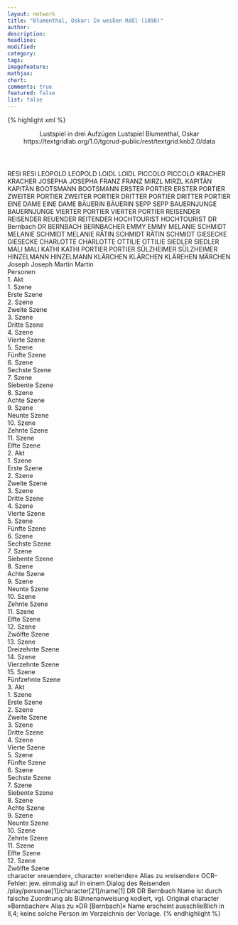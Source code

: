 ```yaml
---
layout: network
title: "Blumenthal, Oskar: Im weißen Rößl (1898)"
author:
description:
headline:
modified:
category:
tags:
imagefeature: 
mathjax: 
chart: 
comments: true
featured: false
list: false
---
```

{% highlight xml %}
<?xml-model href="https://raw.githubusercontent.com/DLiNa/project/master/rules/lina.rnc"?><?xml-model href="https://raw.githubusercontent.com/DLiNa/project/master/rules/lina.sch"?>
<play xmlns="http://lina.digital">
  <header>
    <title>Im weißen Rößl</title>
    <subtitle>Lustspiel in drei Aufzügen</subtitle>
    <genretitle>Lustspiel</genretitle>
    <author>Blumenthal, Oskar</author>
  	<date when="1898" type="print"/>
  	<date when="1898" type="premiere"/>
  	<source>https://textgridlab.org/1.0/tgcrud-public/rest/textgrid:knb2.0/data</source>
  </header>
  <personae>
    <character>
      <name>RESI</name>
      <alias xml:id="resi">
        <name>RESI</name>
      </alias>
    </character>
    <character>
      <name>LEOPOLD</name>
      <alias xml:id="leopold">
        <name>LEOPOLD</name>
      </alias>
    </character>
    <character>
      <name>LOIDL</name>
      <alias xml:id="loidl">
        <name>LOIDL</name>
      </alias>
    </character>
    <character>
      <name>PICCOLO</name>
      <alias xml:id="piccolo">
        <name>PICCOLO</name>
      </alias>
    </character>
    <character>
      <name>KRACHER</name>
      <alias xml:id="kracher">
        <name>KRACHER</name>
      </alias>
    </character>
    <character>
      <name>JOSEPHA</name>
      <alias xml:id="josepha">
        <name>JOSEPHA</name>
      </alias>
    </character>
    <character>
      <name>FRANZ</name>
      <alias xml:id="franz">
        <name>FRANZ</name>
      </alias>
    </character>
    <character>
      <name>MIRZL</name>
      <alias xml:id="mirzl">
        <name>MIRZL</name>
      </alias>
    </character>
    <character>
      <name>KAPITÄN</name>
      <alias xml:id="kapitän">
        <name>KAPITÄN</name>
      </alias>
    </character>
    <character>
      <name>BOOTSMANN</name>
      <alias xml:id="bootsmann">
        <name>BOOTSMANN</name>
      </alias>
    </character>
    <character>
      <name>ERSTER PORTIER</name>
      <alias xml:id="erster_portier">
        <name>ERSTER PORTIER</name>
      </alias>
    </character>
    <character>
      <name>ZWEITER PORTIER</name>
      <alias xml:id="zweiter_portier">
        <name>ZWEITER PORTIER</name>
      </alias>
    </character>
    <character>
      <name>DRITTER PORTIER</name>
      <alias xml:id="dritter_portier">
        <name>DRITTER PORTIER</name>
      </alias>
    </character>
    <character>
      <name>EINE DAME</name>
      <alias xml:id="eine_dame">
        <name>EINE DAME</name>
      </alias>
    </character>
    <character>
      <name>BÄUERIN</name>
      <alias xml:id="bäuerin">
        <name>BÄUERIN</name>
      </alias>
    </character>
    <character>
      <name>SEPP</name>
      <alias xml:id="sepp">
        <name>SEPP</name>
      </alias>
    </character>
    <character>
      <name>BAUERNJUNGE</name>
      <alias xml:id="bauernjunge">
        <name>BAUERNJUNGE</name>
      </alias>
    </character>
    <character>
      <name>VIERTER PORTIER</name>
      <alias xml:id="vierter_portier">
        <name>VIERTER PORTIER</name>
      </alias>
    </character>
    <character>
      <name>REISENDER</name>
      <alias xml:id="reisender">
        <name>REISENDER</name>
      </alias>
    	<alias xml:id="reuender">
    		<name>REUENDER</name>
    	</alias>
    	<alias xml:id="reitender">
    		<name>REITENDER</name>
    	</alias>
    </character>
    <character>
      <name>HOCHTOURIST</name>
      <alias xml:id="hochtourist">
        <name>HOCHTOURIST</name>
      </alias>
    </character>
    <character>
      <name>DR Bernbach</name>
      <alias xml:id="dr">
        <name>DR</name>
      </alias>
    	<alias xml:id="bernbach">
    		<name>BERNBACH</name>
    	</alias>
    	<alias xml:id="bernbacher">
    		<name>BERNBACHER</name>
    	</alias>
    </character>
    <character>
      <name>EMMY</name>
      <alias xml:id="emmy">
        <name>EMMY</name>
      </alias>
    </character>
    <character>
      <name>MELANIE SCHMIDT</name>
      <alias xml:id="melanie_schmidt">
        <name>MELANIE SCHMIDT</name>
      </alias>
    	<alias xml:id="melanie">
    		<name>MELANIE</name>
    	</alias>
    </character>
    <character>
      <name>RÄTIN SCHMIDT</name>
      <alias xml:id="rätin_schmidt">
        <name>RÄTIN SCHMIDT</name>
      </alias>
    </character>
    <character>
      <name>GIESECKE</name>
      <alias xml:id="giesecke">
        <name>GIESECKE</name>
      </alias>
    </character>
    <character>
      <name>CHARLOTTE</name>
      <alias xml:id="charlotte">
        <name>CHARLOTTE</name>
      </alias>
    </character>
    <character>
      <name>OTTILIE</name>
      <alias xml:id="ottilie">
        <name>OTTILIE</name>
      </alias>
    </character>
    <character>
      <name>SIEDLER</name>
      <alias xml:id="siedler">
        <name>SIEDLER</name>
      </alias>
    </character>
    <character>
      <name>MALI</name>
      <alias xml:id="mali">
        <name>MALI</name>
      </alias>
    </character>
    <character>
      <name>KATHI</name>
      <alias xml:id="kathi">
        <name>KATHI</name>
      </alias>
    </character>
    <character>
      <name>PORTIER</name>
      <alias xml:id="portier">
        <name>PORTIER</name>
      </alias>
    </character>
    <character>
      <name>SÜLZHEIMER</name>
      <alias xml:id="sülzheimer">
        <name>SÜLZHEIMER</name>
      </alias>
    </character>
    <character>
      <name>HINZELMANN</name>
      <alias xml:id="hinzelmann">
        <name>HINZELMANN</name>
      </alias>
    </character>
    <character>
      <name>KLÄRCHEN</name>
      <alias xml:id="klärchen">
        <name>KLÄRCHEN</name>
      </alias>
    	<alias xml:id="klärehen">
    		<name>KLÄREHEN</name>
    	</alias>
    	<alias xml:id="märchen">
    		<name>MÄRCHEN</name>
    	</alias>
    </character>
  	<character>
  		<name>Joseph</name>
  		<alias xml:id="joseph">
  			<name>Joseph</name>
  		</alias>
  	</character>
  	<character>
  		<name>Martin</name>
  		<alias xml:id="martin">
  			<name>Martin</name>
  		</alias>
  	</character>
  </personae>
  <text>
    <div>
      <head>Personen</head>
    </div>
    <div>
      <head>1. Akt</head>
      <div>
        <head>1. Szene</head>
        <div>
          <head>Erste Szene</head>
          <sp who="#resi">
            <amount n="5" unit="speech_acts"/>
            <amount n="118" unit="words"/>
            <amount n="14" unit="lines"/>
            <amount n="604" unit="chars"/>
          </sp>
          <sp who="#leopold">
            <amount n="13" unit="speech_acts"/>
            <amount n="295" unit="words"/>
            <amount n="6" unit="lines"/>
            <amount n="1616" unit="chars"/>
          </sp>
          <sp who="#loidl">
            <amount n="3" unit="speech_acts"/>
            <amount n="38" unit="words"/>
            <amount n="2" unit="lines"/>
            <amount n="189" unit="chars"/>
          </sp>
          <sp who="#piccolo">
            <amount n="3" unit="speech_acts"/>
            <amount n="34" unit="words"/>
            <amount n="3" unit="lines"/>
            <amount n="172" unit="chars"/>
          </sp>
          <sp who="#kracher">
            <amount n="6" unit="speech_acts"/>
            <amount n="48" unit="words"/>
            <amount n="6" unit="lines"/>
            <amount n="258" unit="chars"/>
          </sp>
        </div>
      </div>
      <div>
        <head>2. Szene</head>
        <div>
          <head>Zweite Szene</head>
          <sp who="#josepha">
            <amount n="22" unit="speech_acts"/>
            <amount n="674" unit="words"/>
            <amount n="9" unit="lines"/>
            <amount n="3615" unit="chars"/>
          </sp>
          <sp who="#leopold">
            <amount n="14" unit="speech_acts"/>
            <amount n="213" unit="words"/>
            <amount n="9" unit="lines"/>
            <amount n="1148" unit="chars"/>
          </sp>
          <sp who="#loidl">
            <amount n="8" unit="speech_acts"/>
            <amount n="175" unit="words"/>
            <amount n="4" unit="lines"/>
            <amount n="904" unit="chars"/>
          </sp>
        </div>
      </div>
      <div>
        <head>3. Szene</head>
        <div>
          <head>Dritte Szene</head>
          <sp who="#piccolo">
            <amount n="3" unit="speech_acts"/>
            <amount n="32" unit="words"/>
            <amount n="3" unit="lines"/>
            <amount n="147" unit="chars"/>
          </sp>
          <sp who="#josepha">
            <amount n="12" unit="speech_acts"/>
            <amount n="197" unit="words"/>
            <amount n="8" unit="lines"/>
            <amount n="1126" unit="chars"/>
          </sp>
          <sp who="#loidl">
            <amount n="3" unit="speech_acts"/>
            <amount n="54" unit="words"/>
            <amount n="2" unit="lines"/>
            <amount n="288" unit="chars"/>
          </sp>
          <sp who="#leopold">
            <amount n="10" unit="speech_acts"/>
            <amount n="90" unit="words"/>
            <amount n="9" unit="lines"/>
            <amount n="498" unit="chars"/>
          </sp>
          <sp who="#franz">
            <amount n="2" unit="speech_acts"/>
            <amount n="11" unit="words"/>
            <amount n="2" unit="lines"/>
            <amount n="58" unit="chars"/>
          </sp>
          <sp who="#mirzl">
            <amount n="2" unit="speech_acts"/>
            <amount n="16" unit="words"/>
            <amount n="2" unit="lines"/>
            <amount n="73" unit="chars"/>
          </sp>
          <sp who="#kapitän">
            <amount n="1" unit="speech_acts"/>
            <amount n="3" unit="words"/>
            <amount n="1" unit="lines"/>
            <amount n="31" unit="chars"/>
          </sp>
          <sp who="#bootsmann">
            <amount n="3" unit="speech_acts"/>
            <amount n="30" unit="words"/>
            <amount n="3" unit="lines"/>
            <amount n="178" unit="chars"/>
          </sp>
          <sp who="#erster_portier">
            <amount n="2" unit="speech_acts"/>
            <amount n="10" unit="words"/>
            <amount n="2" unit="lines"/>
            <amount n="34" unit="chars"/>
          </sp>
          <sp who="#zweiter_portier">
            <amount n="2" unit="speech_acts"/>
            <amount n="12" unit="words"/>
            <amount n="2" unit="lines"/>
            <amount n="36" unit="chars"/>
          </sp>
          <sp who="#dritter_portier">
            <amount n="2" unit="speech_acts"/>
            <amount n="11" unit="words"/>
            <amount n="2" unit="lines"/>
            <amount n="38" unit="chars"/>
          </sp>
          <sp who="#eine_dame">
            <amount n="1" unit="speech_acts"/>
            <amount n="5" unit="words"/>
            <amount n="1" unit="lines"/>
            <amount n="22" unit="chars"/>
          </sp>
          <sp who="#bäuerin">
            <amount n="1" unit="speech_acts"/>
            <amount n="7" unit="words"/>
            <amount n="1" unit="lines"/>
            <amount n="45" unit="chars"/>
          </sp>
          <sp who="#sepp">
            <amount n="5" unit="speech_acts"/>
            <amount n="43" unit="words"/>
            <amount n="5" unit="lines"/>
            <amount n="266" unit="chars"/>
          </sp>
          <sp who="#bauernjunge">
            <amount n="1" unit="speech_acts"/>
            <amount n="7" unit="words"/>
            <amount n="1" unit="lines"/>
            <amount n="45" unit="chars"/>
          </sp>
          <sp who="#vierter_portier">
            <amount n="1" unit="speech_acts"/>
            <amount n="6" unit="words"/>
            <amount n="1" unit="lines"/>
            <amount n="18" unit="chars"/>
          </sp>
          <sp who="#reisender">
            <amount n="3" unit="speech_acts"/>
            <amount n="29" unit="words"/>
            <amount n="3" unit="lines"/>
            <amount n="155" unit="chars"/>
          </sp>
          <sp who="#reuender">
            <amount n="1" unit="speech_acts"/>
            <amount n="6" unit="words"/>
            <amount n="1" unit="lines"/>
            <amount n="36" unit="chars"/>
          </sp>
          <sp who="#reitender">
            <amount n="1" unit="speech_acts"/>
            <amount n="18" unit="words"/>
            <amount n="1" unit="lines"/>
            <amount n="91" unit="chars"/>
          </sp>
          <sp who="#hochtourist">
            <amount n="6" unit="speech_acts"/>
            <amount n="117" unit="words"/>
            <amount n="3" unit="lines"/>
            <amount n="642" unit="chars"/>
          </sp>
          <sp who="#dr">
            <amount n="2" unit="speech_acts"/>
            <amount n="24" unit="words"/>
            <amount n="2" unit="lines"/>
            <amount n="124" unit="chars"/>
          </sp>
          <sp who="#emmy">
            <amount n="2" unit="speech_acts"/>
            <amount n="17" unit="words"/>
            <amount n="2" unit="lines"/>
            <amount n="81" unit="chars"/>
          </sp>
          <sp who="#bernbach">
            <amount n="1" unit="speech_acts"/>
            <amount n="5" unit="words"/>
            <amount n="1" unit="lines"/>
            <amount n="24" unit="chars"/>
          </sp>
          <sp who="#melanie_schmidt">
            <amount n="1" unit="speech_acts"/>
            <amount n="18" unit="words"/>
            <amount n="107" unit="chars"/>
          </sp>
          <sp who="#melanie">
            <amount n="2" unit="speech_acts"/>
            <amount n="26" unit="words"/>
            <amount n="1" unit="lines"/>
            <amount n="160" unit="chars"/>
          </sp>
          <sp who="#rätin_schmidt">
            <amount n="2" unit="speech_acts"/>
            <amount n="16" unit="words"/>
            <amount n="2" unit="lines"/>
            <amount n="72" unit="chars"/>
          </sp>
          <sp who="#giesecke">
            <amount n="5" unit="speech_acts"/>
            <amount n="54" unit="words"/>
            <amount n="5" unit="lines"/>
            <amount n="295" unit="chars"/>
          </sp>
          <sp who="#charlotte">
            <amount n="1" unit="speech_acts"/>
            <amount n="4" unit="words"/>
            <amount n="1" unit="lines"/>
            <amount n="22" unit="chars"/>
          </sp>
          <sp who="#ottilie">
            <amount n="1" unit="speech_acts"/>
            <amount n="13" unit="words"/>
            <amount n="1" unit="lines"/>
            <amount n="78" unit="chars"/>
          </sp>
        </div>
      </div>
      <div>
        <head>4. Szene</head>
        <div>
          <head>Vierte Szene</head>
          <sp who="#giesecke">
            <amount n="36" unit="speech_acts"/>
            <amount n="676" unit="words"/>
            <amount n="22" unit="lines"/>
            <amount n="3713" unit="chars"/>
          </sp>
          <sp who="#leopold">
            <amount n="20" unit="speech_acts"/>
            <amount n="234" unit="words"/>
            <amount n="16" unit="lines"/>
            <amount n="1289" unit="chars"/>
          </sp>
          <sp who="#charlotte">
            <amount n="3" unit="speech_acts"/>
            <amount n="29" unit="words"/>
            <amount n="3" unit="lines"/>
            <amount n="185" unit="chars"/>
          </sp>
          <sp who="#ottilie">
            <amount n="6" unit="speech_acts"/>
            <amount n="69" unit="words"/>
            <amount n="5" unit="lines"/>
            <amount n="353" unit="chars"/>
          </sp>
          <sp who="#mirzl">
            <amount n="1" unit="speech_acts"/>
          </sp>
          <sp who="#loidl">
            <amount n="3" unit="speech_acts"/>
            <amount n="27" unit="words"/>
            <amount n="3" unit="lines"/>
            <amount n="155" unit="chars"/>
          </sp>
          <sp who="#piccolo">
            <amount n="5" unit="speech_acts"/>
            <amount n="21" unit="words"/>
            <amount n="4" unit="lines"/>
            <amount n="116" unit="chars"/>
          </sp>
          <sp who="#franz">
            <amount n="6" unit="speech_acts"/>
            <amount n="48" unit="words"/>
            <amount n="6" unit="lines"/>
            <amount n="263" unit="chars"/>
          </sp>
        </div>
      </div>
      <div>
        <head>5. Szene</head>
        <div>
          <head>Fünfte Szene</head>
          <sp who="#ottilie">
            <amount n="2" unit="speech_acts"/>
            <amount n="39" unit="words"/>
            <amount n="1" unit="lines"/>
            <amount n="200" unit="chars"/>
          </sp>
          <sp who="#giesecke">
            <amount n="12" unit="speech_acts"/>
            <amount n="433" unit="words"/>
            <amount n="4" unit="lines"/>
            <amount n="2483" unit="chars"/>
          </sp>
          <sp who="#charlotte">
            <amount n="11" unit="speech_acts"/>
            <amount n="96" unit="words"/>
            <amount n="10" unit="lines"/>
            <amount n="528" unit="chars"/>
          </sp>
        </div>
      </div>
      <div>
        <head>6. Szene</head>
        <div>
          <head>Sechste Szene</head>
          <sp who="#giesecke">
            <amount n="5" unit="speech_acts"/>
            <amount n="54" unit="words"/>
            <amount n="4" unit="lines"/>
            <amount n="277" unit="chars"/>
          </sp>
          <sp who="#piccolo">
            <amount n="2" unit="speech_acts"/>
            <amount n="10" unit="words"/>
            <amount n="2" unit="lines"/>
            <amount n="56" unit="chars"/>
          </sp>
          <sp who="#leopold">
            <amount n="2" unit="speech_acts"/>
            <amount n="52" unit="words"/>
            <amount n="1" unit="lines"/>
            <amount n="301" unit="chars"/>
          </sp>
          <sp who="#franz">
            <amount n="2" unit="speech_acts"/>
            <amount n="11" unit="words"/>
            <amount n="2" unit="lines"/>
            <amount n="56" unit="chars"/>
          </sp>
          <sp who="#resi">
            <amount n="1" unit="speech_acts"/>
            <amount n="24" unit="words"/>
            <amount n="4" unit="lines"/>
            <amount n="123" unit="chars"/>
          </sp>
        </div>
      </div>
      <div>
        <head>7. Szene</head>
        <div>
          <head>Siebente Szene</head>
          <sp who="#siedler">
            <amount n="14" unit="speech_acts"/>
            <amount n="499" unit="words"/>
            <amount n="3" unit="lines"/>
            <amount n="2662" unit="chars"/>
          </sp>
          <sp who="#josepha">
            <amount n="13" unit="speech_acts"/>
            <amount n="200" unit="words"/>
            <amount n="10" unit="lines"/>
            <amount n="985" unit="chars"/>
          </sp>
        </div>
      </div>
      <div>
        <head>8. Szene</head>
        <div>
          <head>Achte Szene</head>
          <sp who="#giesecke">
            <amount n="22" unit="speech_acts"/>
            <amount n="349" unit="words"/>
            <amount n="15" unit="lines"/>
            <amount n="1901" unit="chars"/>
          </sp>
          <sp who="#siedler">
            <amount n="13" unit="speech_acts"/>
            <amount n="178" unit="words"/>
            <amount n="11" unit="lines"/>
            <amount n="1053" unit="chars"/>
          </sp>
          <sp who="#josepha">
            <amount n="16" unit="speech_acts"/>
            <amount n="204" unit="words"/>
            <amount n="13" unit="lines"/>
            <amount n="1108" unit="chars"/>
          </sp>
          <sp who="#leopold">
            <amount n="6" unit="speech_acts"/>
            <amount n="53" unit="words"/>
            <amount n="6" unit="lines"/>
            <amount n="291" unit="chars"/>
          </sp>
          <sp who="#joseph #martin">
            <amount n="1" unit="speech_acts"/>
            <amount n="1" unit="words"/>
            <amount n="1" unit="lines"/>
            <amount n="11" unit="chars"/>
          </sp>
          <sp who="#charlotte">
            <amount n="1" unit="speech_acts"/>
            <amount n="8" unit="words"/>
            <amount n="1" unit="lines"/>
            <amount n="39" unit="chars"/>
          </sp>
        </div>
      </div>
      <div>
        <head>9. Szene</head>
        <div>
          <head>Neunte Szene</head>
          <sp who="#ottilie">
            <amount n="9" unit="speech_acts"/>
            <amount n="95" unit="words"/>
            <amount n="9" unit="lines"/>
            <amount n="513" unit="chars"/>
          </sp>
          <sp who="#giesecke">
            <amount n="15" unit="speech_acts"/>
            <amount n="292" unit="words"/>
            <amount n="11" unit="lines"/>
            <amount n="1591" unit="chars"/>
          </sp>
          <sp who="#siedler">
            <amount n="14" unit="speech_acts"/>
            <amount n="214" unit="words"/>
            <amount n="10" unit="lines"/>
            <amount n="1174" unit="chars"/>
          </sp>
          <sp who="#charlotte">
            <amount n="1" unit="speech_acts"/>
            <amount n="7" unit="words"/>
            <amount n="1" unit="lines"/>
            <amount n="42" unit="chars"/>
          </sp>
          <sp who="#josepha">
            <amount n="1" unit="speech_acts"/>
            <amount n="69" unit="words"/>
            <amount n="356" unit="chars"/>
          </sp>
        </div>
      </div>
      <div>
        <head>10. Szene</head>
        <div>
          <head>Zehnte Szene</head>
          <sp who="#siedler">
            <amount n="9" unit="speech_acts"/>
            <amount n="256" unit="words"/>
            <amount n="3" unit="lines"/>
            <amount n="1454" unit="chars"/>
          </sp>
          <sp who="#ottilie">
            <amount n="8" unit="speech_acts"/>
            <amount n="203" unit="words"/>
            <amount n="4" unit="lines"/>
            <amount n="1027" unit="chars"/>
          </sp>
        </div>
      </div>
      <div>
        <head>11. Szene</head>
        <div>
          <head>Elfte Szene</head>
          <sp who="#giesecke">
            <amount n="11" unit="speech_acts"/>
            <amount n="208" unit="words"/>
            <amount n="10" unit="lines"/>
            <amount n="1109" unit="chars"/>
          </sp>
          <sp who="#charlotte">
            <amount n="4" unit="speech_acts"/>
            <amount n="40" unit="words"/>
            <amount n="4" unit="lines"/>
            <amount n="219" unit="chars"/>
          </sp>
          <sp who="#ottilie">
            <amount n="2" unit="speech_acts"/>
            <amount n="18" unit="words"/>
            <amount n="2" unit="lines"/>
            <amount n="103" unit="chars"/>
          </sp>
          <sp who="#josepha">
            <amount n="2" unit="speech_acts"/>
            <amount n="20" unit="words"/>
            <amount n="2" unit="lines"/>
            <amount n="122" unit="chars"/>
          </sp>
        </div>
      </div>
    </div>
    <div>
      <head>2. Akt</head>
      <div>
        <head>1. Szene</head>
        <div>
          <head>Erste Szene</head>
          <sp who="#leopold">
            <amount n="6" unit="speech_acts"/>
            <amount n="58" unit="words"/>
            <amount n="6" unit="lines"/>
            <amount n="320" unit="chars"/>
          </sp>
          <sp who="#mirzl">
            <amount n="5" unit="speech_acts"/>
            <amount n="52" unit="words"/>
            <amount n="4" unit="lines"/>
            <amount n="263" unit="chars"/>
          </sp>
        </div>
      </div>
      <div>
        <head>2. Szene</head>
        <div>
          <head>Zweite Szene</head>
          <sp who="#josepha">
            <amount n="28" unit="speech_acts"/>
            <amount n="393" unit="words"/>
            <amount n="22" unit="lines"/>
            <amount n="2048" unit="chars"/>
          </sp>
          <sp who="#leopold">
            <amount n="25" unit="speech_acts"/>
            <amount n="547" unit="words"/>
            <amount n="16" unit="lines"/>
            <amount n="2730" unit="chars"/>
          </sp>
          <sp who="#mali">
            <amount n="4" unit="speech_acts"/>
            <amount n="44" unit="words"/>
            <amount n="3" unit="lines"/>
            <amount n="234" unit="chars"/>
          </sp>
          <sp who="#mirzl">
            <amount n="2" unit="speech_acts"/>
            <amount n="6" unit="words"/>
            <amount n="1" unit="lines"/>
            <amount n="28" unit="chars"/>
          </sp>
          <sp who="#piccolo">
            <amount n="1" unit="speech_acts"/>
            <amount n="4" unit="words"/>
            <amount n="1" unit="lines"/>
            <amount n="23" unit="chars"/>
          </sp>
        </div>
      </div>
      <div>
        <head>3. Szene</head>
        <div>
          <head>Dritte Szene</head>
          <sp who="#siedler">
            <amount n="7" unit="speech_acts"/>
            <amount n="124" unit="words"/>
            <amount n="3" unit="lines"/>
            <amount n="673" unit="chars"/>
          </sp>
          <sp who="#josepha">
            <amount n="7" unit="speech_acts"/>
            <amount n="137" unit="words"/>
            <amount n="4" unit="lines"/>
            <amount n="724" unit="chars"/>
          </sp>
        </div>
      </div>
      <div>
        <head>4. Szene</head>
        <div>
          <head>Vierte Szene</head>
          <sp who="#bernbacher">
            <amount n="3" unit="speech_acts"/>
            <amount n="23" unit="words"/>
            <amount n="3" unit="lines"/>
            <amount n="118" unit="chars"/>
          </sp>
          <sp who="#emmy">
            <amount n="3" unit="speech_acts"/>
            <amount n="23" unit="words"/>
            <amount n="3" unit="lines"/>
            <amount n="117" unit="chars"/>
          </sp>
          <sp who="#josepha">
            <amount n="3" unit="speech_acts"/>
            <amount n="32" unit="words"/>
            <amount n="3" unit="lines"/>
            <amount n="187" unit="chars"/>
          </sp>
        </div>
      </div>
      <div>
        <head>5. Szene</head>
        <div>
          <head>Fünfte Szene</head>
          <sp who="#hochtourist">
            <amount n="4" unit="speech_acts"/>
            <amount n="70" unit="words"/>
            <amount n="2" unit="lines"/>
            <amount n="357" unit="chars"/>
          </sp>
          <sp who="#josepha">
            <amount n="2" unit="speech_acts"/>
            <amount n="20" unit="words"/>
            <amount n="2" unit="lines"/>
            <amount n="111" unit="chars"/>
          </sp>
          <sp who="#sepp">
            <amount n="4" unit="speech_acts"/>
            <amount n="42" unit="words"/>
            <amount n="4" unit="lines"/>
            <amount n="209" unit="chars"/>
          </sp>
        </div>
      </div>
      <div>
        <head>6. Szene</head>
        <div>
          <head>Sechste Szene</head>
          <sp who="#giesecke">
            <amount n="15" unit="speech_acts"/>
            <amount n="281" unit="words"/>
            <amount n="12" unit="lines"/>
            <amount n="1432" unit="chars"/>
          </sp>
          <sp who="#josepha">
            <amount n="15" unit="speech_acts"/>
            <amount n="433" unit="words"/>
            <amount n="22" unit="lines"/>
            <amount n="2293" unit="chars"/>
          </sp>
        </div>
      </div>
      <div>
        <head>7. Szene</head>
        <div>
          <head>Siebente Szene</head>
          <sp who="#giesecke">
            <amount n="3" unit="speech_acts"/>
            <amount n="43" unit="words"/>
            <amount n="2" unit="lines"/>
            <amount n="236" unit="chars"/>
          </sp>
          <sp who="#ottilie">
            <amount n="3" unit="speech_acts"/>
            <amount n="20" unit="words"/>
            <amount n="3" unit="lines"/>
            <amount n="99" unit="chars"/>
          </sp>
          <sp who="#loidl">
            <amount n="1" unit="speech_acts"/>
          </sp>
        </div>
      </div>
      <div>
        <head>8. Szene</head>
        <div>
          <head>Achte Szene</head>
          <sp who="#siedler">
            <amount n="20" unit="speech_acts"/>
            <amount n="491" unit="words"/>
            <amount n="10" unit="lines"/>
            <amount n="2782" unit="chars"/>
          </sp>
          <sp who="#ottilie">
            <amount n="20" unit="speech_acts"/>
            <amount n="160" unit="words"/>
            <amount n="17" unit="lines"/>
            <amount n="885" unit="chars"/>
          </sp>
        </div>
      </div>
      <div>
        <head>9. Szene</head>
        <div>
          <head>Neunte Szene</head>
          <sp who="#giesecke">
            <amount n="28" unit="speech_acts"/>
            <amount n="457" unit="words"/>
            <amount n="19" unit="lines"/>
            <amount n="2534" unit="chars"/>
          </sp>
          <sp who="#loidl">
            <amount n="3" unit="speech_acts"/>
            <amount n="23" unit="words"/>
            <amount n="3" unit="lines"/>
            <amount n="107" unit="chars"/>
          </sp>
          <sp who="#siedler">
            <amount n="23" unit="speech_acts"/>
            <amount n="297" unit="words"/>
            <amount n="16" unit="lines"/>
            <amount n="1791" unit="chars"/>
          </sp>
          <sp who="#piccolo">
            <amount n="2" unit="speech_acts"/>
            <amount n="20" unit="words"/>
            <amount n="2" unit="lines"/>
            <amount n="111" unit="chars"/>
          </sp>
        </div>
      </div>
      <div>
        <head>10. Szene</head>
        <div>
          <head>Zehnte Szene</head>
          <sp who="#kathi">
            <amount n="8" unit="speech_acts"/>
            <amount n="101" unit="words"/>
            <amount n="6" unit="lines"/>
            <amount n="562" unit="chars"/>
          </sp>
          <sp who="#giesecke">
            <amount n="37" unit="speech_acts"/>
            <amount n="688" unit="words"/>
            <amount n="23" unit="lines"/>
            <amount n="3805" unit="chars"/>
          </sp>
          <sp who="#siedler">
            <amount n="33" unit="speech_acts"/>
            <amount n="489" unit="words"/>
            <amount n="23" unit="lines"/>
            <amount n="2826" unit="chars"/>
          </sp>
        </div>
      </div>
      <div>
        <head>11. Szene</head>
        <div>
          <head>Elfte Szene</head>
          <sp who="#ottilie">
            <amount n="3" unit="speech_acts"/>
            <amount n="31" unit="words"/>
            <amount n="3" unit="lines"/>
            <amount n="154" unit="chars"/>
          </sp>
          <sp who="#siedler">
            <amount n="2" unit="speech_acts"/>
            <amount n="17" unit="words"/>
            <amount n="2" unit="lines"/>
            <amount n="85" unit="chars"/>
          </sp>
          <sp who="#giesecke">
            <amount n="2" unit="speech_acts"/>
            <amount n="38" unit="words"/>
            <amount n="1" unit="lines"/>
            <amount n="207" unit="chars"/>
          </sp>
        </div>
      </div>
      <div>
        <head>12. Szene</head>
        <div>
          <head>Zwölfte Szene</head>
          <sp who="#portier">
            <amount n="1" unit="speech_acts"/>
            <amount n="6" unit="words"/>
            <amount n="1" unit="lines"/>
            <amount n="39" unit="chars"/>
          </sp>
        </div>
      </div>
      <div>
        <head>13. Szene</head>
        <div>
          <head>Dreizehnte Szene</head>
          <sp who="#sülzheimer">
            <amount n="31" unit="speech_acts"/>
            <amount n="631" unit="words"/>
            <amount n="18" unit="lines"/>
            <amount n="3562" unit="chars"/>
          </sp>
          <sp who="#leopold">
            <amount n="9" unit="speech_acts"/>
            <amount n="97" unit="words"/>
            <amount n="7" unit="lines"/>
            <amount n="518" unit="chars"/>
          </sp>
          <sp who="#hinzelmann">
            <amount n="18" unit="speech_acts"/>
            <amount n="455" unit="words"/>
            <amount n="9" unit="lines"/>
            <amount n="2429" unit="chars"/>
          </sp>
          <sp who="#klärchen">
            <amount n="24" unit="speech_acts"/>
            <amount n="294" unit="words"/>
            <amount n="16" unit="lines"/>
            <amount n="1578" unit="chars"/>
          </sp>
          <sp who="#klärehen">
            <amount n="2" unit="speech_acts"/>
            <amount n="6" unit="words"/>
            <amount n="2" unit="lines"/>
            <amount n="27" unit="chars"/>
          </sp>
        </div>
      </div>
      <div>
        <head>14. Szene</head>
        <div>
          <head>Vierzehnte Szene</head>
          <sp who="#josepha">
            <amount n="19" unit="speech_acts"/>
            <amount n="149" unit="words"/>
            <amount n="19" unit="lines"/>
            <amount n="737" unit="chars"/>
          </sp>
          <sp who="#sülzheimer">
            <amount n="26" unit="speech_acts"/>
            <amount n="442" unit="words"/>
            <amount n="17" unit="lines"/>
            <amount n="2342" unit="chars"/>
          </sp>
          <sp who="#ottilie">
            <amount n="10" unit="speech_acts"/>
            <amount n="34" unit="words"/>
            <amount n="9" unit="lines"/>
            <amount n="163" unit="chars"/>
          </sp>
        </div>
      </div>
      <div>
        <head>15. Szene</head>
        <div>
          <head>Fünfzehnte Szene</head>
          <sp who="#giesecke">
            <amount n="7" unit="speech_acts"/>
            <amount n="47" unit="words"/>
            <amount n="7" unit="lines"/>
            <amount n="233" unit="chars"/>
          </sp>
          <sp who="#sülzheimer">
            <amount n="9" unit="speech_acts"/>
            <amount n="87" unit="words"/>
            <amount n="8" unit="lines"/>
            <amount n="489" unit="chars"/>
          </sp>
          <sp who="#josepha">
            <amount n="2" unit="speech_acts"/>
            <amount n="19" unit="words"/>
            <amount n="2" unit="lines"/>
            <amount n="103" unit="chars"/>
          </sp>
          <sp who="#ottilie">
            <amount n="1" unit="speech_acts"/>
            <amount n="3" unit="words"/>
            <amount n="1" unit="lines"/>
            <amount n="16" unit="chars"/>
          </sp>
          <sp who="#siedler">
            <amount n="1" unit="speech_acts"/>
            <amount n="6" unit="words"/>
            <amount n="1" unit="lines"/>
            <amount n="42" unit="chars"/>
          </sp>
          <sp who="#leopold">
            <amount n="1" unit="speech_acts"/>
            <amount n="13" unit="words"/>
            <amount n="1" unit="lines"/>
            <amount n="75" unit="chars"/>
          </sp>
        </div>
      </div>
    </div>
    <div>
      <head>3. Akt</head>
      <div>
        <head>1. Szene</head>
        <div>
          <head>Erste Szene</head>
          <sp who="#josepha">
            <amount n="18" unit="speech_acts"/>
            <amount n="223" unit="words"/>
            <amount n="15" unit="lines"/>
            <amount n="1194" unit="chars"/>
          </sp>
          <sp who="#franz">
            <amount n="5" unit="speech_acts"/>
            <amount n="66" unit="words"/>
            <amount n="4" unit="lines"/>
            <amount n="329" unit="chars"/>
          </sp>
          <sp who="#leopold">
            <amount n="14" unit="speech_acts"/>
            <amount n="319" unit="words"/>
            <amount n="8" unit="lines"/>
            <amount n="1720" unit="chars"/>
          </sp>
        </div>
      </div>
      <div>
        <head>2. Szene</head>
        <div>
          <head>Zweite Szene</head>
          <sp who="#siedler">
            <amount n="10" unit="speech_acts"/>
            <amount n="127" unit="words"/>
            <amount n="9" unit="lines"/>
            <amount n="662" unit="chars"/>
          </sp>
          <sp who="#josepha">
            <amount n="9" unit="speech_acts"/>
            <amount n="179" unit="words"/>
            <amount n="7" unit="lines"/>
            <amount n="880" unit="chars"/>
          </sp>
        </div>
      </div>
      <div>
        <head>3. Szene</head>
        <div>
          <head>Dritte Szene</head>
          <sp who="#ottilie">
            <amount n="2" unit="speech_acts"/>
            <amount n="8" unit="words"/>
            <amount n="2" unit="lines"/>
            <amount n="40" unit="chars"/>
          </sp>
          <sp who="#siedler">
            <amount n="2" unit="speech_acts"/>
            <amount n="22" unit="words"/>
            <amount n="2" unit="lines"/>
            <amount n="112" unit="chars"/>
          </sp>
          <sp who="#josepha">
            <amount n="17" unit="speech_acts"/>
            <amount n="302" unit="words"/>
            <amount n="14" unit="lines"/>
            <amount n="1574" unit="chars"/>
          </sp>
          <sp who="#leopold">
            <amount n="17" unit="speech_acts"/>
            <amount n="676" unit="words"/>
            <amount n="6" unit="lines"/>
            <amount n="3683" unit="chars"/>
          </sp>
        </div>
      </div>
      <div>
        <head>4. Szene</head>
        <div>
          <head>Vierte Szene</head>
          <sp who="#giesecke">
            <amount n="5" unit="speech_acts"/>
            <amount n="36" unit="words"/>
            <amount n="5" unit="lines"/>
            <amount n="174" unit="chars"/>
          </sp>
          <sp who="#josepha">
            <amount n="2" unit="speech_acts"/>
            <amount n="33" unit="words"/>
            <amount n="1" unit="lines"/>
            <amount n="177" unit="chars"/>
          </sp>
          <sp who="#hinzelmann">
            <amount n="2" unit="speech_acts"/>
            <amount n="15" unit="words"/>
            <amount n="2" unit="lines"/>
            <amount n="85" unit="chars"/>
          </sp>
          <sp who="#leopold">
            <amount n="2" unit="speech_acts"/>
            <amount n="23" unit="words"/>
            <amount n="2" unit="lines"/>
            <amount n="107" unit="chars"/>
          </sp>
        </div>
      </div>
      <div>
        <head>5. Szene</head>
        <div>
          <head>Fünfte Szene</head>
          <sp who="#giesecke">
            <amount n="15" unit="speech_acts"/>
            <amount n="308" unit="words"/>
            <amount n="9" unit="lines"/>
            <amount n="1705" unit="chars"/>
          </sp>
          <sp who="#hinzelmann">
            <amount n="14" unit="speech_acts"/>
            <amount n="562" unit="words"/>
            <amount n="7" unit="lines"/>
            <amount n="3061" unit="chars"/>
          </sp>
        </div>
      </div>
      <div>
        <head>6. Szene</head>
        <div>
          <head>Sechste Szene</head>
          <sp who="#siedler">
            <amount n="9" unit="speech_acts"/>
            <amount n="77" unit="words"/>
            <amount n="8" unit="lines"/>
            <amount n="387" unit="chars"/>
          </sp>
          <sp who="#giesecke">
            <amount n="8" unit="speech_acts"/>
            <amount n="206" unit="words"/>
            <amount n="3" unit="lines"/>
            <amount n="1093" unit="chars"/>
          </sp>
        </div>
      </div>
      <div>
        <head>7. Szene</head>
        <div>
          <head>Siebente Szene</head>
          <sp who="#giesecke">
            <amount n="20" unit="speech_acts"/>
            <amount n="246" unit="words"/>
            <amount n="16" unit="lines"/>
            <amount n="1286" unit="chars"/>
          </sp>
          <sp who="#ottilie">
            <amount n="6" unit="speech_acts"/>
            <amount n="93" unit="words"/>
            <amount n="4" unit="lines"/>
            <amount n="505" unit="chars"/>
          </sp>
          <sp who="#siedler">
            <amount n="17" unit="speech_acts"/>
            <amount n="356" unit="words"/>
            <amount n="10" unit="lines"/>
            <amount n="1919" unit="chars"/>
          </sp>
        </div>
      </div>
      <div>
        <head>8. Szene</head>
        <div>
          <head>Achte Szene</head>
          <sp who="#sülzheimer">
            <amount n="18" unit="speech_acts"/>
            <amount n="238" unit="words"/>
            <amount n="13" unit="lines"/>
            <amount n="1318" unit="chars"/>
          </sp>
          <sp who="#giesecke">
            <amount n="16" unit="speech_acts"/>
            <amount n="273" unit="words"/>
            <amount n="10" unit="lines"/>
            <amount n="1472" unit="chars"/>
          </sp>
          <sp who="#siedler">
            <amount n="2" unit="speech_acts"/>
            <amount n="44" unit="words"/>
            <amount n="1" unit="lines"/>
            <amount n="237" unit="chars"/>
          </sp>
        </div>
      </div>
      <div>
        <head>9. Szene</head>
        <div>
          <head>Neunte Szene</head>
          <sp who="#franz">
            <amount n="2" unit="speech_acts"/>
            <amount n="11" unit="words"/>
            <amount n="2" unit="lines"/>
            <amount n="71" unit="chars"/>
          </sp>
          <sp who="#sülzheimer">
            <amount n="2" unit="speech_acts"/>
            <amount n="20" unit="words"/>
            <amount n="2" unit="lines"/>
            <amount n="112" unit="chars"/>
          </sp>
          <sp who="#siedler">
            <amount n="2" unit="speech_acts"/>
            <amount n="72" unit="words"/>
            <amount n="1" unit="lines"/>
            <amount n="408" unit="chars"/>
          </sp>
        </div>
      </div>
      <div>
        <head>10. Szene</head>
        <div>
          <head>Zehnte Szene</head>
          <sp who="#hinzelmann">
            <amount n="11" unit="speech_acts"/>
            <amount n="306" unit="words"/>
            <amount n="6" unit="lines"/>
            <amount n="1764" unit="chars"/>
          </sp>
          <sp who="#siedler">
            <amount n="2" unit="speech_acts"/>
            <amount n="21" unit="words"/>
            <amount n="2" unit="lines"/>
            <amount n="121" unit="chars"/>
          </sp>
          <sp who="#sülzheimer">
            <amount n="33" unit="speech_acts"/>
            <amount n="558" unit="words"/>
            <amount n="25" unit="lines"/>
            <amount n="2994" unit="chars"/>
          </sp>
          <sp who="#märchen">
            <amount n="1" unit="speech_acts"/>
            <amount n="8" unit="words"/>
            <amount n="1" unit="lines"/>
            <amount n="36" unit="chars"/>
          </sp>
          <sp who="#klärchen">
            <amount n="24" unit="speech_acts"/>
            <amount n="161" unit="words"/>
            <amount n="23" unit="lines"/>
            <amount n="874" unit="chars"/>
          </sp>
          <sp who="#klärehen">
            <amount n="1" unit="speech_acts"/>
            <amount n="1" unit="words"/>
            <amount n="1" unit="lines"/>
            <amount n="6" unit="chars"/>
          </sp>
        </div>
      </div>
      <div>
        <head>11. Szene</head>
        <div>
          <head>Elfte Szene</head>
          <sp who="#giesecke">
            <amount n="16" unit="speech_acts"/>
            <amount n="115" unit="words"/>
            <amount n="15" unit="lines"/>
            <amount n="636" unit="chars"/>
          </sp>
          <sp who="#sülzheimer">
            <amount n="9" unit="speech_acts"/>
            <amount n="100" unit="words"/>
            <amount n="8" unit="lines"/>
            <amount n="524" unit="chars"/>
          </sp>
          <sp who="#hinzelmann">
            <amount n="10" unit="speech_acts"/>
            <amount n="75" unit="words"/>
            <amount n="10" unit="lines"/>
            <amount n="425" unit="chars"/>
          </sp>
          <sp who="#klärchen">
            <amount n="3" unit="speech_acts"/>
            <amount n="17" unit="words"/>
            <amount n="3" unit="lines"/>
            <amount n="101" unit="chars"/>
          </sp>
        </div>
      </div>
      <div>
        <head>12. Szene</head>
        <div>
          <head>Zwölfte Szene</head>
          <sp who="#leopold">
            <amount n="2" unit="speech_acts"/>
            <amount n="18" unit="words"/>
            <amount n="2" unit="lines"/>
            <amount n="97" unit="chars"/>
          </sp>
          <sp who="#josepha">
            <amount n="1" unit="speech_acts"/>
            <amount n="10" unit="words"/>
            <amount n="1" unit="lines"/>
            <amount n="50" unit="chars"/>
          </sp>
          <sp who="#giesecke">
            <amount n="8" unit="speech_acts"/>
            <amount n="101" unit="words"/>
            <amount n="7" unit="lines"/>
            <amount n="544" unit="chars"/>
          </sp>
          <sp who="#ottilie">
            <amount n="1" unit="speech_acts"/>
            <amount n="21" unit="words"/>
            <amount n="125" unit="chars"/>
          </sp>
          <sp who="#siedler">
            <amount n="5" unit="speech_acts"/>
            <amount n="53" unit="words"/>
            <amount n="4" unit="lines"/>
            <amount n="306" unit="chars"/>
          </sp>
          <sp who="#sülzheimer">
            <amount n="1" unit="speech_acts"/>
            <amount n="3" unit="words"/>
            <amount n="1" unit="lines"/>
            <amount n="17" unit="chars"/>
          </sp>
        </div>
      </div>
    </div>
  </text>
	<documentation>
		<change n="1" who="dariokampkaspar" type="adjustSpeaker">
			<path/>
			<orig>character »reuender«, character »reitender«</orig>
			<corr>Alias zu »reisender«</corr>
			<comment>OCR-Fehler: jew. einmalig auf in einem Dialog des Reisenden</comment>
		</change>
		<change n="2" who="dariokampkaspar">
			<path>/play/personae[1]/character[21]/name[1]</path>
			<orig>DR</orig>
			<corr>DR Bernbach</corr>
			<comment>Name ist durch falsche Zuordnung als Bühnenanweisung kodiert, vgl. Original</comment>
		</change>
		<change n="3" who="dariokampkaspar">
			<path/>
			<orig>character »Bernbacher«</orig>
			<corr>Alias zu »DR [Bernbach]«</corr>
			<comment>Name erscheint ausschließlich in II,4; keine solche Person im Verzeichnis der Vorlage.</comment>
		</change>
	</documentation>
</play>
{% endhighlight %}